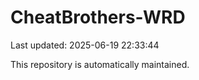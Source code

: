 # CheatBrothers-WRD

Last updated: 2025-06-19 22:33:44

This repository is automatically maintained.
